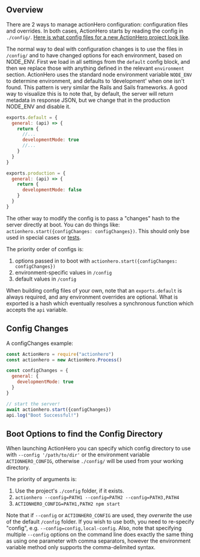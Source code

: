 ## Overview

There are 2 ways to manage actionHero configuration: configuration files and overrides. In both cases, ActionHero starts by reading the config in `./config/`. [Here is what config files for a new ActionHero project look like](https://github.com/actionhero/actionhero/blob/master/config/).

The normal way to deal with configuration changes is to use the files in `/config/` and to have changed options for each environment, based on NODE_ENV. First we load in all settings from the `default` config block, and then we replace those with anything defined in the relevant `environment` section. ActionHero uses the standard node environment variable `NODE_ENV` to determine environment, and defaults to ‘development' when one isn't found. This pattern is very similar the Rails and Sails frameworks. A good way to visualize this is to note that, by default, the server will return metadata in response JSON, but we change that in the production NODE_ENV and disable it.

```js
exports.default = {
  general: (api) => {
    return {
      //...
      developmentMode: true
      //...
    }
  }
}

exports.production = {
  general: (api) => {
    return {
      developmentMode: false
    }
  }
}
```

The other way to modify the config is to pass a "changes" hash to the server directly at boot. You can do things like: `actionhero.start({configChanges: configChanges})`.  This should only bse used in special cases or [tests](tutorial-testing.html).

The priority order of configs is:

1.  options passed in to boot with `actionhero.start({configChanges: configChanges})`
2.  environment-specific values in `/config`
3.  default values in `/config`

When building config files of your own, note that an `exports.default` is always required, and any environment overrides are optional. What is exported is a hash which eventually resolves a synchronous function which accepts the `api` variable.

## Config Changes

A configChanges example:

```js
const ActionHero = require("actionhero")
const actionhero = new ActionHero.Process()

const configChanges = {
  general: {
    developmentMode: true
  }
}

// start the server!
await actionhero.start({configChanges})
api.log("Boot Successful!")
```

## Boot Options to find the Config Directory

When launching ActionHero you can specify which config directory to use with `--config '/path/to/dir'` or the environment variable `ACTIONHERO_CONFIG`, otherwise `./config/` will be used from your working directory.

The priority of arguments is:

1.  Use the project's `./config` folder, if it exists.
2.  `actionhero --config=PATH1 --config=PATH2 --config=PATH3,PATH4`
3.  `ACTIONHERO_CONFIG=PATH1,PATH2 npm start`

Note that if `--config` or `ACTIONHERO_CONFIG` are used, they _overwrite_ the use of the default `/config` folder. If you wish to use both, you need to re-specify "config", e.g. `--config=config,local-config`. Also, note that specifying multiple `--config` options on the command line does exactly the same thing as using one parameter with comma separators, however the environment variable method only supports the comma-delimited syntax.
